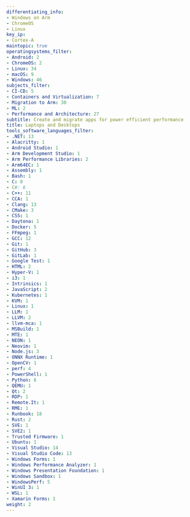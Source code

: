 ```yaml
---
differentiating_info:
- Windows on Arm
- ChromeOS
- Linux
key_ip:
- Cortex-A
maintopic: true
operatingsystems_filter:
- Android: 2
- ChromeOS: 2
- Linux: 34
- macOS: 9
- Windows: 46
subjects_filter:
- CI-CD: 5
- Containers and Virtualization: 7
- Migration to Arm: 30
- ML: 2
- Performance and Architecture: 27
subtitle: Create and migrate apps for power efficient performance
title: Laptops and Desktops
tools_software_languages_filter:
- .NET: 13
- Alacritty: 1
- Android Studio: 1
- Arm Development Studio: 1
- Arm Performance Libraries: 2
- Arm64EC: 1
- Assembly: 1
- Bash: 1
- C: 8
- C#: 6
- C++: 11
- CCA: 1
- Clang: 13
- CMake: 3
- CSS: 1
- Daytona: 1
- Docker: 5
- FFmpeg: 1
- GCC: 12
- Git: 1
- GitHub: 3
- GitLab: 1
- Google Test: 1
- HTML: 2
- Hyper-V: 1
- i3: 1
- Intrinsics: 1
- JavaScript: 2
- Kubernetes: 1
- KVM: 1
- Linux: 1
- LLM: 1
- LLVM: 2
- llvm-mca: 1
- MSBuild: 1
- MTE: 1
- NEON: 1
- Neovim: 1
- Node.js: 3
- ONNX Runtime: 1
- OpenCV: 1
- perf: 4
- PowerShell: 1
- Python: 6
- QEMU: 1
- Qt: 2
- RDP: 1
- Remote.It: 1
- RME: 1
- Runbook: 18
- Rust: 2
- SVE: 1
- SVE2: 1
- Trusted Firmware: 1
- Ubuntu: 1
- Visual Studio: 14
- Visual Studio Code: 13
- Windows Forms: 1
- Windows Performance Analyzer: 1
- Windows Presentation Foundation: 1
- Windows Sandbox: 1
- WindowsPerf: 5
- WinUI 3: 1
- WSL: 1
- Xamarin Forms: 1
weight: 2
---
```

